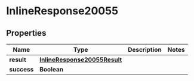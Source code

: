 # InlineResponse20055

## Properties
Name | Type | Description | Notes
------------ | ------------- | ------------- | -------------
**result** | [**InlineResponse20055Result**](InlineResponse20055Result.md) |  | 
**success** | **Boolean** |  | 
